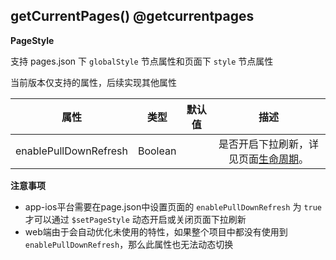## getCurrentPages() @getcurrentpages

<!-- UTSAPIJSON.getCurrentPages.description -->

<!-- UTSAPIJSON.getCurrentPages.param -->

<!-- UTSAPIJSON.getCurrentPages.returnValue -->

**PageStyle**

支持 pages.json 下 `globalStyle` 节点属性和页面下 `style` 节点属性

当前版本仅支持的属性，后续实现其他属性

|属性                  |类型    |默认值  |描述                                                                                          |
|:-:                  |:-:    |:-:    |:-:                                                                                          |
|enablePullDownRefresh|Boolean|        |是否开启下拉刷新，详见页面[生命周期](https://uniapp.dcloud.net.cn/tutorial/page.html#lifecycle)。  |

**注意事项**  
- app-ios平台需要在page.json中设置页面的 `enablePullDownRefresh` 为 `true` 才可以通过 `$setPageStyle` 动态开启或关闭页面下拉刷新
- web端由于会自动优化未使用的特性，如果整个项目中都没有使用到`enablePullDownRefresh`，那么此属性也无法动态切换

<!-- UTSAPIJSON.getCurrentPages.example -->

<!-- UTSAPIJSON.getCurrentPages.compatibility -->

<!-- UTSAPIJSON.getCurrentPages.tutorial -->

<!-- UTSAPIJSON.get-current-pages.example -->

<!-- UTSAPIJSON.general_type.name -->

<!-- UTSAPIJSON.general_type.param -->
